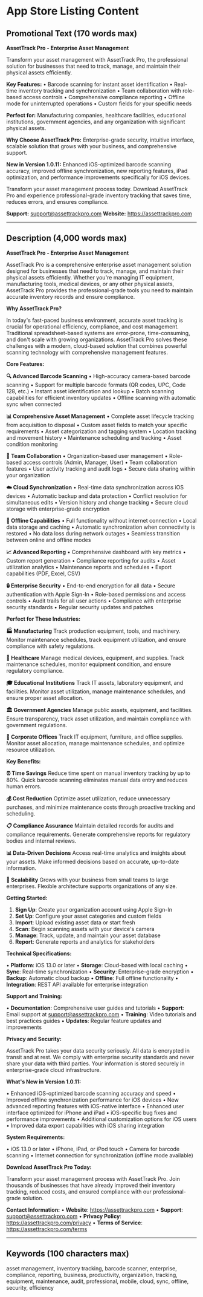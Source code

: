 # App Store Listing Content

## Promotional Text (170 words max)
**AssetTrack Pro - Enterprise Asset Management**

Transform your asset management with AssetTrack Pro, the professional solution for businesses that need to track, manage, and maintain their physical assets efficiently.

**Key Features:**
• Barcode scanning for instant asset identification
• Real-time inventory tracking and synchronization
• Team collaboration with role-based access controls
• Comprehensive compliance reporting
• Offline mode for uninterrupted operations
• Custom fields for your specific needs

**Perfect for:**
Manufacturing companies, healthcare facilities, educational institutions, government agencies, and any organization with significant physical assets.

**Why Choose AssetTrack Pro:**
Enterprise-grade security, intuitive interface, scalable solution that grows with your business, and comprehensive support.

**New in Version 1.0.11:**
Enhanced iOS-optimized barcode scanning accuracy, improved offline synchronization, new reporting features, iPad optimization, and performance improvements specifically for iOS devices.

Transform your asset management process today. Download AssetTrack Pro and experience professional-grade inventory tracking that saves time, reduces errors, and ensures compliance.

**Support:** support@assettrackpro.com
**Website:** https://assettrackpro.com

---

## Description (4,000 words max)

**AssetTrack Pro - Enterprise Asset Management**

AssetTrack Pro is a comprehensive enterprise asset management solution designed for businesses that need to track, manage, and maintain their physical assets efficiently. Whether you're managing IT equipment, manufacturing tools, medical devices, or any other physical assets, AssetTrack Pro provides the professional-grade tools you need to maintain accurate inventory records and ensure compliance.

**Why AssetTrack Pro?**

In today's fast-paced business environment, accurate asset tracking is crucial for operational efficiency, compliance, and cost management. Traditional spreadsheet-based systems are error-prone, time-consuming, and don't scale with growing organizations. AssetTrack Pro solves these challenges with a modern, cloud-based solution that combines powerful scanning technology with comprehensive management features.

**Core Features:**

**🔍 Advanced Barcode Scanning**
• High-accuracy camera-based barcode scanning
• Support for multiple barcode formats (QR codes, UPC, Code 128, etc.)
• Instant asset identification and lookup
• Batch scanning capabilities for efficient inventory updates
• Offline scanning with automatic sync when connected

**📊 Comprehensive Asset Management**
• Complete asset lifecycle tracking from acquisition to disposal
• Custom asset fields to match your specific requirements
• Asset categorization and tagging system
• Location tracking and movement history
• Maintenance scheduling and tracking
• Asset condition monitoring

**👥 Team Collaboration**
• Organization-based user management
• Role-based access controls (Admin, Manager, User)
• Team collaboration features
• User activity tracking and audit logs
• Secure data sharing within your organization

**☁️ Cloud Synchronization**
• Real-time data synchronization across iOS devices
• Automatic backup and data protection
• Conflict resolution for simultaneous edits
• Version history and change tracking
• Secure cloud storage with enterprise-grade encryption

**📱 Offline Capabilities**
• Full functionality without internet connection
• Local data storage and caching
• Automatic synchronization when connectivity is restored
• No data loss during network outages
• Seamless transition between online and offline modes

**📈 Advanced Reporting**
• Comprehensive dashboard with key metrics
• Custom report generation
• Compliance reporting for audits
• Asset utilization analytics
• Maintenance reports and schedules
• Export capabilities (PDF, Excel, CSV)

**🔒 Enterprise Security**
• End-to-end encryption for all data
• Secure authentication with Apple Sign-In
• Role-based permissions and access controls
• Audit trails for all user actions
• Compliance with enterprise security standards
• Regular security updates and patches

**Perfect for These Industries:**

**🏭 Manufacturing**
Track production equipment, tools, and machinery. Monitor maintenance schedules, track equipment utilization, and ensure compliance with safety regulations.

**🏥 Healthcare**
Manage medical devices, equipment, and supplies. Track maintenance schedules, monitor equipment condition, and ensure regulatory compliance.

**🎓 Educational Institutions**
Track IT assets, laboratory equipment, and facilities. Monitor asset utilization, manage maintenance schedules, and ensure proper asset allocation.

**🏛️ Government Agencies**
Manage public assets, equipment, and facilities. Ensure transparency, track asset utilization, and maintain compliance with government regulations.

**💼 Corporate Offices**
Track IT equipment, furniture, and office supplies. Monitor asset allocation, manage maintenance schedules, and optimize resource utilization.

**Key Benefits:**

**⏰ Time Savings**
Reduce time spent on manual inventory tracking by up to 80%. Quick barcode scanning eliminates manual data entry and reduces human errors.

**💰 Cost Reduction**
Optimize asset utilization, reduce unnecessary purchases, and minimize maintenance costs through proactive tracking and scheduling.

**📋 Compliance Assurance**
Maintain detailed records for audits and compliance requirements. Generate comprehensive reports for regulatory bodies and internal reviews.

**📊 Data-Driven Decisions**
Access real-time analytics and insights about your assets. Make informed decisions based on accurate, up-to-date information.

**🔄 Scalability**
Grows with your business from small teams to large enterprises. Flexible architecture supports organizations of any size.

**Getting Started:**

1. **Sign Up**: Create your organization account using Apple Sign-In
2. **Set Up**: Configure your asset categories and custom fields
3. **Import**: Upload existing asset data or start fresh
4. **Scan**: Begin scanning assets with your device's camera
5. **Manage**: Track, update, and maintain your asset database
6. **Report**: Generate reports and analytics for stakeholders

**Technical Specifications:**

• **Platform**: iOS 13.0 or later
• **Storage**: Cloud-based with local caching
• **Sync**: Real-time synchronization
• **Security**: Enterprise-grade encryption
• **Backup**: Automatic cloud backup
• **Offline**: Full offline functionality
• **Integration**: REST API available for enterprise integration

**Support and Training:**

• **Documentation**: Comprehensive user guides and tutorials
• **Support**: Email support at support@assettrackpro.com
• **Training**: Video tutorials and best practices guides
• **Updates**: Regular feature updates and improvements

**Privacy and Security:**

AssetTrack Pro takes your data security seriously. All data is encrypted in transit and at rest. We comply with enterprise security standards and never share your data with third parties. Your information is stored securely in enterprise-grade cloud infrastructure.

**What's New in Version 1.0.11:**

• Enhanced iOS-optimized barcode scanning accuracy and speed
• Improved offline synchronization performance for iOS devices
• New advanced reporting features with iOS-native interface
• Enhanced user interface optimized for iPhone and iPad
• iOS-specific bug fixes and performance improvements
• Additional customization options for iOS users
• Improved data export capabilities with iOS sharing integration

**System Requirements:**

• iOS 13.0 or later
• iPhone, iPad, or iPod touch
• Camera for barcode scanning
• Internet connection for synchronization (offline mode available)

**Download AssetTrack Pro Today:**

Transform your asset management process with AssetTrack Pro. Join thousands of businesses that have already improved their inventory tracking, reduced costs, and ensured compliance with our professional-grade solution.

**Contact Information:**
• **Website**: https://assettrackpro.com
• **Support**: support@assettrackpro.com
• **Privacy Policy**: https://assettrackpro.com/privacy
• **Terms of Service**: https://assettrackpro.com/terms

---

## Keywords (100 characters max)
asset management, inventory tracking, barcode scanner, enterprise, compliance, reporting, business, productivity, organization, tracking, equipment, maintenance, audit, professional, mobile, cloud, sync, offline, security, efficiency
